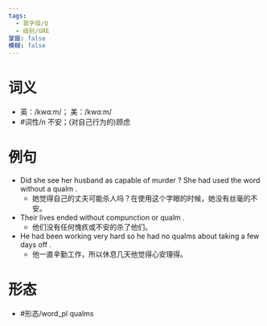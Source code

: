 ```yaml
---
tags:
  - 首字母/Q
  - 级别/GRE
掌握: false
模糊: false
---
```

# 词义
- 英：/kwɑːm/； 美：/kwɑːm/
- #词性/n  不安；(对自己行为的)顾虑
# 例句
- Did she see her husband as capable of murder ? She had used the word without a qualm .
	- 她觉得自己的丈夫可能杀人吗？在使用这个字眼的时候，她没有丝毫的不安。
- Their lives ended without compunction or qualm .
	- 他们没有任何愧疚或不安的杀了他们。
- He had been working very hard so he had no qualms about taking a few days off .
	- 他一直辛勤工作，所以休息几天他觉得心安理得。
# 形态
- #形态/word_pl qualms
